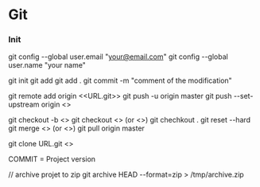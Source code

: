 Git
===

### Init 
git config --global user.email "your@email.com"
git config --global user.name "your name"

git init
git add <fileName>
git add .
git commit -m "comment of the modification"

git remote add origin <<URL.git>> 
git push -u origin master 
git push --set-upstream origin <<BRANCH NAME>>

git checkout -b <<BRANCH NAME>>
git checkout <<branch name>> (or <<commit name>>)
git chechkout .
git reset --hard 
git merge <<MASTER>> (or <<BRANCH>>)
git pull origin master 
	
git clone URL.git <<FolderName>>

COMMIT = Project version

// archive projet to zip
git archive HEAD --format=zip > /tmp/archive.zip
